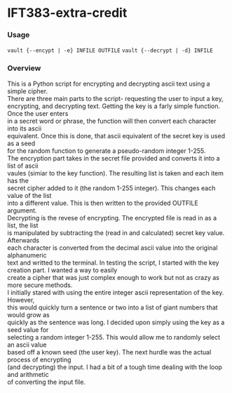 # IFT383-extra-credit
### Usage 
`vault {--encypt | -e} INFILE OUTFILE`
`vault {--decrypt | -d} INFILE`
  
### Overview
  This is a Python script for encrypting and decrypting ascii text using a simple cipher.  
There are three main parts to the script- requesting the user to input a key, encrypting, 
and decrypting text.
  Getting the key is a farly simple function.  Once the user enters  
in a secret word or phrase, the function will then convert each character into its ascii  
equivalent.  Once this is done, that ascii equivalent of the secret key is used as a seed  
for the random function to generate a pseudo-random integer 1-255.  
  The encryption part takes in the secret file provided and converts it into a list of ascii  
vaules (simiar to the key function).  The resulting list is taken and each item has the  
secret cipher added to it (the random 1-255 integer).  This changes each value of the list  
into a different value.  This is then written to the provided OUTFILE argument.  
Decrypting is the revese of encrypting.  The encrypted file is read in as a list, the list  
is manipulated by subtracting the (read in and calculated) secret key value.  Afterwards  
each character is converted from the decimal ascii value into the original alphanumeric  
text and writted to the terminal.
  In testing the script, I started with the key creation part.  I wanted a way to easily  
create a cipher that was just complex enough to work but not as crazy as more secure methods.  
I initially stared with using the entire integer ascii representation of the key.  However,  
this would quickly turn a sentence or two into a list of giant numbers that would grow as  
quickly as the sentence was long.  I decided upon simply using the key as a seed value for  
selecting a random integer 1-255.  This would allow me to randomly select an ascii value  
based off a known seed (the user key).  The next hurdle was the actual process of encrypting  
(and decrypting) the input.  I had a bit of a tough time dealing with the loop and arithmetic  
of converting the input file.
